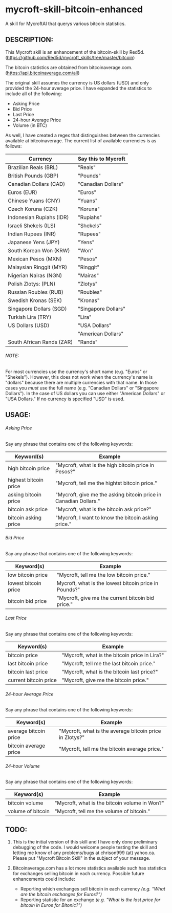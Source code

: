 # mycroft-skill-bitcoin-enhanced
A skill for MycroftAI that querys various bitcoin statistics.

## DESCRIPTION:

This Mycroft skill is an enhancement of the bitcoin-skill by Red5d.
(https://github.com/Red5d/mycroft_skills/tree/master/bitcoin)

The bitcoin statistics are obtained from bitcoinaverage.com.
(https://api.bitcoinaverage.com/all)

The original skill assumes the currency is  US dollars (USD) and
only provided the 24-hour average price.  I have expanded the
statistics to include all of the following:

- Asking Price
- Bid Price
- Last Price
- 24-hour Average Price
- Volume (in BTC)

As well, I have created a regex that distinguishes between the 
currencies available at bitcoinaverage.  The current list of 
available currencies is as follows:

| Currency | Say this to Mycroft |
| -------- | ------------------- |
| Brazilian Reals (BRL) | "Reals" |
| British Pounds (GBP) | "Pounds" |
| Canadian Dollars (CAD) | "Canadian Dollars" |
| Euros (EUR) | "Euros" |
| Chinese Yuans (CNY) | "Yuans" |
| Czech Koruna (CZK) | "Koruna" |
| Indonesian Rupiahs (IDR) | "Rupiahs" |
| Israeli Shekels (ILS) | "Shekels" |
| Indian Rupees (INR) | "Rupees" |
| Japanese Yens (JPY) | "Yens" |
| South Korean Won (KRW) | "Won" |
| Mexican Pesos (MXN) | "Pesos" |
| Malaysian Ringgit (MYR) | "Ringgit" |
| Nigerian Nairas (NGN) | "Mairas" |
| Polish Zlotys:  (PLN)| "Zlotys" |
| Russian Roubles (RUB) | "Roubles" |
| Swedish Kronas (SEK) | "Kronas" |
| Singapore Dollars (SGD) | "Singapore Dollars" |
| Turkish Lira (TRY) | "Lira" |
| US Dollars (USD) | "USA Dollars" |
| | "American Dollars" |
| South African Rands (ZAR) | "Rands" |

###### NOTE:

For most currencies use the currency's short name (e.g. "Euros" or
"Shekels").  However, this does not work when the currency's name is
"dollars" because there are multiple currencies with that name.  In
those cases you *must* use the full name (e.g. "Canadian Dollars" or
"Singapore Dollars").  In the case of US dollars you can use either
"American Dollars" or "USA Dollars."  If no currency is specified
"USD" is used.

## USAGE:

###### Asking Price

Say any phrase that contains one of the following keywords:

| Keyword(s) | Example |
| ---------- | ------- |
| high bitcoin price | "Mycroft, what is the high bitcoin price in Pesos?" |
| highest bitcoin price | "Mycroft, tell me the hightst bitcoin price."
| asking bitcoin price | "Mycroft, give me the asking bitcoin price in Canadian Dollars." |
| bitcoin ask price | "Mycroft, what is the bitcoin ask price?" |
| bitcoin asking price | "Mycroft, I want to know the bitcoin asking price." |

###### Bid Price

Say any phrase that contains one of the following keywords:

| Keyword(s) | Example |
| ---------- | ------- |
| low bitcoin price | "Mycroft, tell me the low bitcoin price." |
| lowest bitcoin price | Mycroft, what is the lowest bitcoin price in Pounds?" |
| bitcoin bid price | "Mycroft, give me the current bitcoin bid price."

###### Last Price

Say any phrase that contains one of the following keywords:

| Keyword(s) | Example |
| ---------- | ------- |
| bitcoin price | "Mycroft, what is the bitcoin price in Lira?" |
| last bitcoin price | "Mycroft, tell me the last bitcoin price." |
| bitcoin last price | "Mycroft, what is the bitcoin last price?" |
| current bitcoin price | "Mycroft, give me the bitcoin price." |

###### 24-hour Average Price

Say any phrase that contains one of the following keywords:

| Keyword(s) | Example |
| ---------- | ------- |
| average bitcoin price | "Mycroft, what is the average bitcoin price in Zlotys?" |
| bitcoin average price | "Mycroft, tell me the bitcoin average price." |

###### 24-hour Volume

Say any phrase that contains one of the following keywords:

| Keyword(s) | Example |
| ---------- | ------- |
| bitcoin volume | "Mycroft, what is the bitcoin volume in Won?" |
| volume of bitcoin | "Mycroft, tell me the volume of bitcoin." |

## TODO:

1.  This is the initial version of this skill and I have only done
preliminary debugging of the code.  I would welcome people testing the skill
and letting me know of any problems/bugs at chrison999 (at) yahoo.ca. 
Please put "Mycroft Bitcoin Skill" in the subject of your message.

2.  Bitcoinaverage.com has a lot more statistics available such has
statistics for exchanges selling bitcoin in each currency.  Possible future
enhancements could include:
    - Reporting which exchanges sell bitcoin in each currency *(e.g. "What are
the bitcoin exchanges for Euros?")*
    - Reporting statistic for an exchange *(e.g. "What is the last price for
bitcoin in Euros for Bitonic?")*
